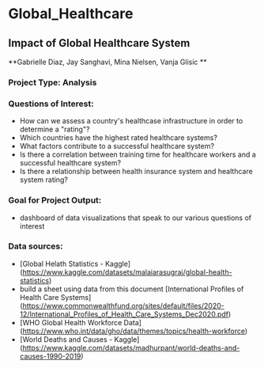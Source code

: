 # Global_Healthcare
## Impact of Global Healthcare System

**Gabrielle Diaz, Jay Sanghavi, Mina Nielsen, Vanja Glisic **

### Project Type: Analysis

### Questions of Interest:
- How can we assess a country's healthcase infrastructure in order to determine a "rating"?
- Which countries have the highest rated healthcare systems?
- What factors contribute to a successful healthcare system?
- Is there a correlation between training time for healthcare workers and a successful healthcare system?
- Is there a relationship between health insurance system and healthcare system rating?

### Goal for Project Output:
- dashboard of data visualizations that speak to our various questions of interest

### Data sources:
- [Global Helath Statistics - Kaggle] (https://www.kaggle.com/datasets/malaiarasugraj/global-health-statistics)
- build a sheet using data from this document [International Profiles of Health Care Systems] (https://www.commonwealthfund.org/sites/default/files/2020-12/International_Profiles_of_Health_Care_Systems_Dec2020.pdf)
- [WHO Global Health Workforce Data] (https://www.who.int/data/gho/data/themes/topics/health-workforce)
- [World Deaths and Causes - Kaggle] (https://www.kaggle.com/datasets/madhurpant/world-deaths-and-causes-1990-2019)
